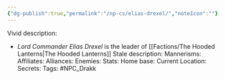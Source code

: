 ```yaml
---
{"dg-publish":true,"permalink":"/np-cs/elias-drexel/","noteIcon":""}
---
```


Vivid description: 
- *Lord Commander Elias Drexel* is the leader of [[Factions/The Hooded Lanterns\|The Hooded Lanterns]]
Stale description: 
Mannerisms: 
Affiliates: 
Alliances: 
Enemies: 
Stats: 
Home base: 
Current Location: 
Secrets: 
Tags: #NPC_Drakk 